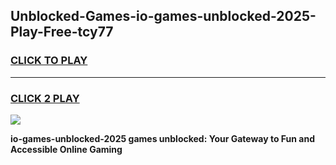 
## Unblocked-Games-io-games-unblocked-2025-Play-Free-tcy77
<h3>
<a href="https://premium76.site?title=io-games-unblocked-2025&ref=23A">CLICK TO PLAY</a></h3>
<hr>

<h3>
<a href="https://premium76.site?title=io-games-unblocked-2025&ref=23A">CLICK 2 PLAY</a>
  
</h3>

<a href="https://premium76.site?title=io-games-unblocked-2025&ref=23A"><img src="https://clearcache.store/games.png"></a>


**io-games-unblocked-2025 games unblocked: Your Gateway to Fun and Accessible Online Gaming**
